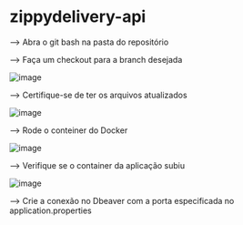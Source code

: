 # zippydelivery-api

--> Abra o git bash na pasta do repositório

--> Faça um checkout para a branch desejada

![image](https://github.com/darllen/zippydelivery-api/assets/79050311/a0e0d533-4cd3-47f1-8c6e-e353b9bd57c6)

--> Certifique-se de ter os arquivos atualizados

![image](https://github.com/darllen/zippydelivery-api/assets/79050311/bcd544f6-a81f-4d84-9482-713b1c8aaee5)

--> Rode o conteiner do Docker

![image](https://github.com/darllen/zippydelivery-api/assets/79050311/6e2803f6-b2f1-4199-b1f5-063f4a0c10b3)

--> Verifique se o container da aplicação subiu

![image](https://github.com/darllen/zippydelivery-api/assets/79050311/8ddae166-6cb5-43b7-86cc-4258e986ee4f)

--> Crie a conexão no Dbeaver com a porta especificada no application.properties







